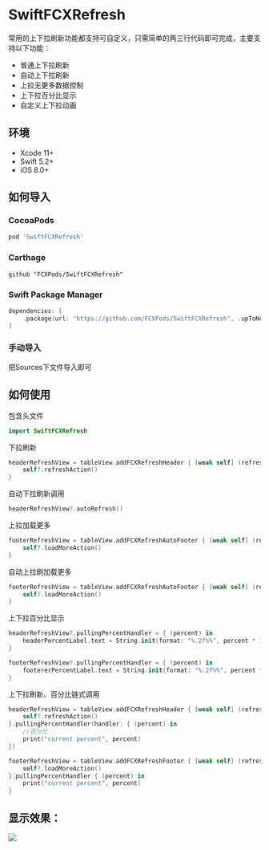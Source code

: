 # SwiftFCXRefresh
常用的上下拉刷新功能都支持可自定义，只需简单的两三行代码即可完成，主要支持以下功能：

- 普通上下拉刷新
- 自动上下拉刷新
- 上拉无更多数据控制
- 上下拉百分比显示
- 自定义上下拉动画

## 环境
- Xcode 11+
- Swift 5.2+
- iOS 8.0+

## 如何导入

### CocoaPods

```ruby
pod 'SwiftFCXRefresh'
```
### Carthage

```ogdl
github "FCXPods/SwiftFCXRefresh"
```

### Swift Package Manager
```swift
dependencies: [
    .package(url: "https://github.com/FCXPods/SwiftFCXRefresh", .upToNextMajor(from: "0.1.4"))
]
```

### 手动导入

把Sources下文件导入即可

## 如何使用
包含头文件

```swift
import SwiftFCXRefresh
```
下拉刷新

```swift
headerRefreshView = tableView.addFCXRefreshHeader { [weak self] (refreshHeader) in
    self?.refreshAction()
}
```

自动下拉刷新调用

```swift
headerRefreshView?.autoRefresh()
```

上拉加载更多

```swift
footerRefreshView = tableView.addFCXRefreshAutoFooter { [weak self] (refreshHeader) in
    self?.loadMoreAction()
}
```

自动上拉刷加载更多

```swift
footerRefreshView = tableView.addFCXRefreshAutoFooter { [weak self] (refreshHeader) in
    self?.loadMoreAction()
}
```

上下拉百分比显示

```swift
headerRefreshView?.pullingPercentHandler = { (percent) in
    headerPercentLabel.text = String.init(format: "%.2f%%", percent * 100)
}

footerRefreshView?.pullingPercentHandler = { (percent) in
    footererPercentLabel.text = String.init(format: "%.2f%%", percent * 100)
}
```

上下拉刷新、百分比链式调用

```swift
headerRefreshView = tableView.addFCXRefreshHeader { [weak self] (refreshHeader) in
    self?.refreshAction()
}.pullingPercentHandler(handler: { (percent) in
    //百分比
    print("current percent", percent)
})

footerRefreshView = tableView.addFCXRefreshFooter { [weak self] (refreshHeader) in
    self?.loadMoreAction()
}.pullingPercentHandler { (percent) in
    print("current percent", percent)
}
```

## 显示效果：

![](FCXRefresh.gif)
